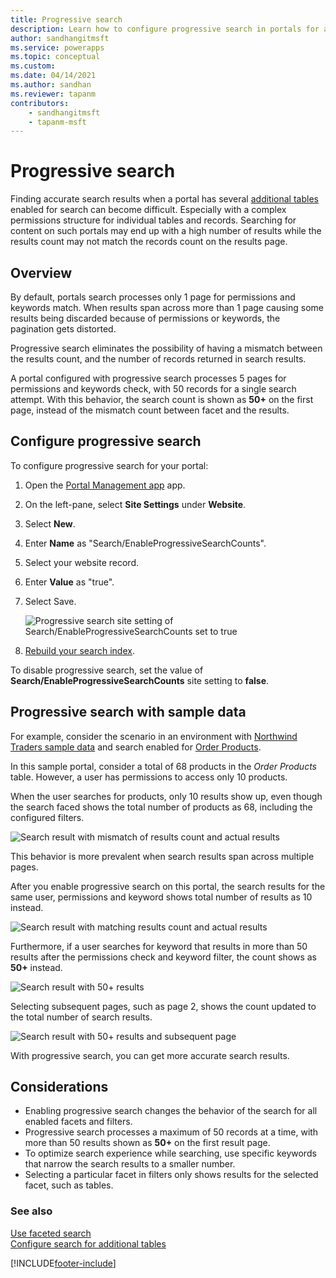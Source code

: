 ```yaml
---
title: Progressive search
description: Learn how to configure progressive search in portals for accurate record counts.
author: sandhangitmsft
ms.service: powerapps
ms.topic: conceptual
ms.custom: 
ms.date: 04/14/2021
ms.author: sandhan
ms.reviewer: tapanm
contributors:
    - sandhangitmsft
    - tapanm-msft
---
```


# Progressive search

Finding accurate search results when a portal has several [additional tables](search-additional-entities.md) enabled for search can become difficult. Especially with a complex permissions structure for individual tables and records. Searching for content on such portals may end up with a high number of results while the results count may not match the records count on the results page.

## Overview

By default, portals search processes only 1 page for permissions and keywords match. When results span across more than 1 page causing some results being discarded because of permissions or keywords, the pagination gets distorted.

Progressive search eliminates the possibility of having a mismatch between the results count, and the number of records returned in search results.

A portal configured with progressive search processes 5 pages for permissions and keywords check, with 50 records for a single search attempt. With this behavior, the search count is shown as **50+** on the first page, instead of the mismatch count between facet and the results.

## Configure progressive search

To configure progressive search for your portal:

1. Open the [Portal Management app](configure-portal.md) app.
1. On the left-pane, select **Site Settings** under **Website**.
1. Select **New**.
1. Enter **Name** as "Search/EnableProgressiveSearchCounts".
1. Select your website record.
1. Enter **Value** as "true".
1. Select Save.

    ![Progressive search site setting of Search/EnableProgressiveSearchCounts set to true](media/progressive-search/site-setting.png "Progressive search site setting of Search/EnableProgressiveSearchCounts set to true")

1. [Rebuild your search index](search-additional-entities.md#step-6-rebuild-the-search-index).

To disable progressive search, set the value of **Search/EnableProgressiveSearchCounts** site setting to **false**.

## Progressive search with sample data

For example, consider the scenario in an environment with [Northwind Traders sample data](../../canvas-apps/northwind-install.md) and search enabled for [Order Products](search-additional-entities.md).

In this sample portal, consider a total of 68 products in the *Order Products* table. However, a user has permissions to access only 10 products.

When the user searches for products, only 10 results show up, even though the search faced shows the total number of products as 68, including the configured filters.

![Search result with mismatch of results count and actual results](media/progressive-search/incorrect-results-count.png "Search result with mismatch of results count and actual results")

This behavior is more prevalent when search results span across multiple pages.

After you enable progressive search on this portal, the search results for the same user, permissions and keyword shows total number of results as 10 instead.

![Search result with matching results count and actual results](media/progressive-search/correct-results-count.png "Search result with matching results count and actual results")

Furthermore, if a user searches for keyword that results in more than 50 results after the permissions check and keyword filter, the count shows as **50+** instead.

![Search result with 50+ results](media/progressive-search/results-count-50plus.png "Search result with 50+ results")

Selecting subsequent pages, such as page 2, shows the count updated to the total number of search results.

![Search result with 50+ results and subsequent page](media/progressive-search/results-count-50plus-subsequent-page.png "Search result with 50+ results and subsequent page")

With progressive search, you can get more accurate search results.

## Considerations

- Enabling progressive search changes the behavior of the search for all enabled facets and filters.
- Progressive search processes a maximum of 50 records at a time, with more than 50 results shown as **50+** on the first result page.
- To optimize search experience while searching, use specific keywords that narrow the search results to a smaller number.
- Selecting a particular facet in filters only shows results for the selected facet, such as tables.

### See also

[Use faceted search](improve-portal-search-faceted-search.md) <br>
[Configure search for additional tables](search-additional-entities.md)

[!INCLUDE[footer-include](../../../includes/footer-banner.md)]
